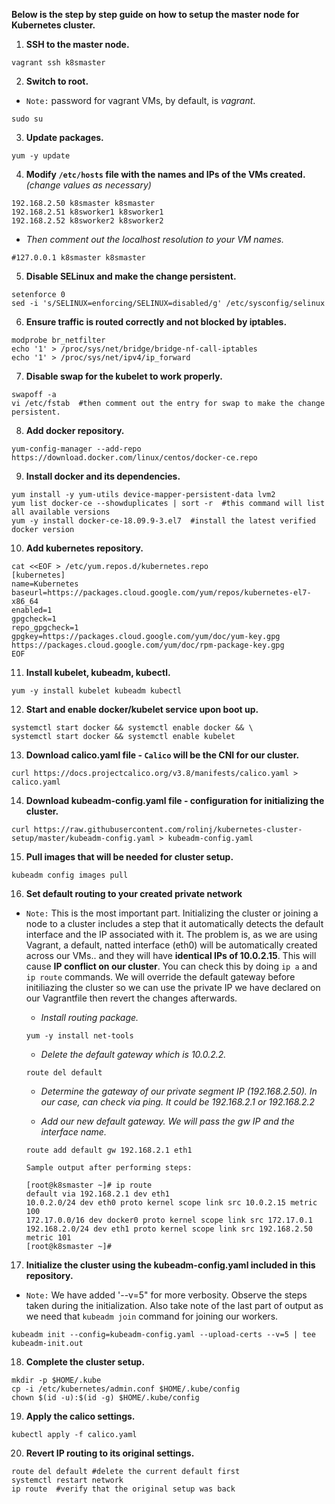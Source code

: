 **Below is the step by step guide on how to setup the master node for Kubernetes cluster.**

1. **SSH to the master node.**
```
vagrant ssh k8smaster
```

2. **Switch to root.**
- `Note:` password for vagrant VMs, by default, is *vagrant*.
```
sudo su
```

3. **Update packages.**
```
yum -y update
```

4. **Modify `/etc/hosts` file with the names and IPs of the VMs created.** *(change values as necessary)*
```
192.168.2.50 k8smaster k8smaster
192.168.2.51 k8sworker1 k8sworker1
192.168.2.52 k8sworker2 k8sworker2 
```

- *Then comment out the localhost resolution to your VM names.*
```
#127.0.0.1 k8smaster k8smaster 
```

5. **Disable SELinux and make the change persistent.**
```
setenforce 0
sed -i 's/SELINUX=enforcing/SELINUX=disabled/g' /etc/sysconfig/selinux
```

6. **Ensure traffic is routed correctly and not blocked by iptables.**
``` 
modprobe br_netfilter
echo '1' > /proc/sys/net/bridge/bridge-nf-call-iptables 
echo '1' > /proc/sys/net/ipv4/ip_forward
```

7. **Disable swap for the kubelet to work properly.**
``` 
swapoff -a
vi /etc/fstab  #then comment out the entry for swap to make the change persistent.
```

8. **Add docker repository.**
```
yum-config-manager --add-repo https://download.docker.com/linux/centos/docker-ce.repo
```

9. **Install docker and its dependencies.**
```
yum install -y yum-utils device-mapper-persistent-data lvm2 
yum list docker-ce --showduplicates | sort -r  #this command will list all available versions
yum -y install docker-ce-18.09.9-3.el7  #install the latest verified docker version
```

10. **Add kubernetes repository.**
``` 
cat <<EOF > /etc/yum.repos.d/kubernetes.repo
[kubernetes]
name=Kubernetes
baseurl=https://packages.cloud.google.com/yum/repos/kubernetes-el7-x86_64
enabled=1
gpgcheck=1
repo_gpgcheck=1
gpgkey=https://packages.cloud.google.com/yum/doc/yum-key.gpg https://packages.cloud.google.com/yum/doc/rpm-package-key.gpg
EOF
```

11. **Install kubelet, kubeadm, kubectl.**
```
yum -y install kubelet kubeadm kubectl
```

12. **Start and enable docker/kubelet service upon boot up.**
```
systemctl start docker && systemctl enable docker && \
systemctl start docker && systemctl enable kubelet
```

13. **Download calico.yaml file - `Calico` will be the CNI for our cluster.**
```
curl https://docs.projectcalico.org/v3.8/manifests/calico.yaml > calico.yaml
```

14. **Download kubeadm-config.yaml file - configuration for initializing the cluster.**
```
curl https://raw.githubusercontent.com/rolinj/kubernetes-cluster-setup/master/kubeadm-config.yaml > kubeadm-config.yaml
```

15. **Pull images that will be needed for cluster setup.**
```
kubeadm config images pull
```

16. **Set default routing to your created private network**
- `Note:` This is the most important part. Initializing the cluster or joining a node to a cluster includes a step that it automatically detects the default interface and the IP associated with it.
The problem is, as we are using Vagrant, a default, natted interface (eth0) will be 
automatically created across our VMs.. and they will have **identical IPs of 10.0.2.15**.
This will cause **IP conflict on our cluster**.
You can check this by doing `ip a` and `ip route` commands.
We will override the default gateway before initiliazing the cluster so we can use the private IP we have declared on our Vagrantfile then revert the changes afterwards. 

  - *Install routing package.*
  ```
  yum -y install net-tools
  ```

  - *Delete the default gateway which is 10.0.2.2.*
  ```
  route del default
  ```

  - *Determine the gateway of our private segment IP (192.168.2.50). In our case, can check via ping. It could be 192.168.2.1 or 192.168.2.2*

  - *Add our new default gateway. We will pass the gw IP and the interface name.*
  ```
  route add default gw 192.168.2.1 eth1
  ```

  `Sample output after performing steps:`
  ```
  [root@k8smaster ~]# ip route
  default via 192.168.2.1 dev eth1 
  10.0.2.0/24 dev eth0 proto kernel scope link src 10.0.2.15 metric 100 
  172.17.0.0/16 dev docker0 proto kernel scope link src 172.17.0.1 
  192.168.2.0/24 dev eth1 proto kernel scope link src 192.168.2.50 metric 101 
  [root@k8smaster ~]#
  ```

17. **Initialize the cluster using the kubeadm-config.yaml included in this repository.**
- `Note:` We have added '--v=5" for more verbosity. Observe the steps taken during the initialization.
Also take note of the last part of output as we need that `kubeadm join` command for joining our workers.
```
kubeadm init --config=kubeadm-config.yaml --upload-certs --v=5 | tee kubeadm-init.out
```

18. **Complete the cluster setup.**
```
mkdir -p $HOME/.kube
cp -i /etc/kubernetes/admin.conf $HOME/.kube/config
chown $(id -u):$(id -g) $HOME/.kube/config
```

19. **Apply the calico settings.**
```
kubectl apply -f calico.yaml
```

20. **Revert IP routing to its original settings.**
```
route del default #delete the current default first
systemctl restart network 
ip route  #verify that the original setup was back
```
